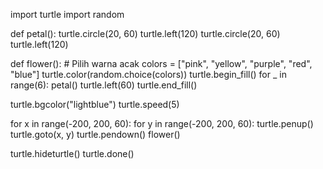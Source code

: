import turtle
import random

def petal():
    turtle.circle(20, 60)
    turtle.left(120)
    turtle.circle(20, 60)
    turtle.left(120)

def flower():
    # Pilih warna acak
    colors = ["pink", "yellow", "purple", "red", "blue"]
    turtle.color(random.choice(colors))
    turtle.begin_fill()
    for _ in range(6):
        petal()
        turtle.left(60)
    turtle.end_fill()

turtle.bgcolor("lightblue")
turtle.speed(5)

for x in range(-200, 200, 60):
    for y in range(-200, 200, 60):
        turtle.penup()
        turtle.goto(x, y)
        turtle.pendown()
        flower()

turtle.hideturtle()
turtle.done()
